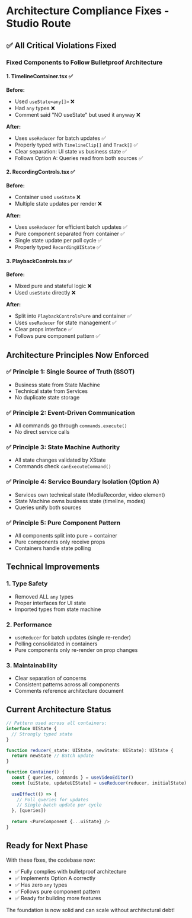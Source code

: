 # Architecture Compliance Fixes - Studio Route

## ✅ All Critical Violations Fixed

### Fixed Components to Follow Bulletproof Architecture

#### 1. **TimelineContainer.tsx** ✅
**Before:** 
- Used `useState<any[]>` ❌
- Had `any` types ❌
- Comment said "NO useState" but used it anyway ❌

**After:**
- Uses `useReducer` for batch updates ✅
- Properly typed with `TimelineClip[]` and `Track[]` ✅
- Clear separation: UI state vs business state ✅
- Follows Option A: Queries read from both sources ✅

#### 2. **RecordingControls.tsx** ✅
**Before:**
- Container used `useState` ❌
- Multiple state updates per render ❌

**After:**
- Uses `useReducer` for efficient batch updates ✅
- Pure component separated from container ✅
- Single state update per poll cycle ✅
- Properly typed `RecordingUIState` ✅

#### 3. **PlaybackControls.tsx** ✅
**Before:**
- Mixed pure and stateful logic ❌
- Used `useState` directly ❌

**After:**
- Split into `PlaybackControlsPure` and container ✅
- Uses `useReducer` for state management ✅
- Clear props interface ✅
- Follows pure component pattern ✅

## Architecture Principles Now Enforced

### ✅ Principle 1: Single Source of Truth (SSOT)
- Business state from State Machine
- Technical state from Services
- No duplicate state storage

### ✅ Principle 2: Event-Driven Communication
- All commands go through `commands.execute()`
- No direct service calls

### ✅ Principle 3: State Machine Authority
- All state changes validated by XState
- Commands check `canExecuteCommand()` 

### ✅ Principle 4: Service Boundary Isolation (Option A)
- Services own technical state (MediaRecorder, video element)
- State Machine owns business state (timeline, modes)
- Queries unify both sources

### ✅ Principle 5: Pure Component Pattern
- All components split into pure + container
- Pure components only receive props
- Containers handle state polling

## Technical Improvements

### 1. **Type Safety**
- Removed ALL `any` types
- Proper interfaces for UI state
- Imported types from state machine

### 2. **Performance**
- `useReducer` for batch updates (single re-render)
- Polling consolidated in containers
- Pure components only re-render on prop changes

### 3. **Maintainability**
- Clear separation of concerns
- Consistent patterns across all components
- Comments reference architecture document

## Current Architecture Status

```typescript
// Pattern used across all containers:
interface UIState {
  // Strongly typed state
}

function reducer(_state: UIState, newState: UIState): UIState {
  return newState // Batch update
}

function Container() {
  const { queries, commands } = useVideoEditor()
  const [uiState, updateUIState] = useReducer(reducer, initialState)
  
  useEffect(() => {
    // Poll queries for updates
    // Single batch update per cycle
  }, [queries])
  
  return <PureComponent {...uiState} />
}
```

## Ready for Next Phase

With these fixes, the codebase now:
- ✅ Fully complies with bulletproof architecture
- ✅ Implements Option A correctly
- ✅ Has zero `any` types
- ✅ Follows pure component pattern
- ✅ Ready for building more features

The foundation is now solid and can scale without architectural debt!